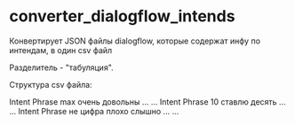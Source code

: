 # converter_dialogflow_intends
Конвертирует JSON файлы dialogflow, которые содержат инфу по интендам, в один csv файл

Разделитель - "табуляция".

Структура csv файла:

Intent    	Phrase
max	        очень довольны
...         ...
Intent    	Phrase
10	        ставлю десять
...         ...
Intent    	Phrase
не цифра	  плохо слышно
...         ...


